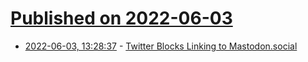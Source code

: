 # [Published on 2022-06-03](index.md)

* [2022-06-03, 13:28:37](https://news.ycombinator.com/item?id=31607941) - [Twitter Blocks Linking to Mastodon.social](https://imgur.com/a/Ku19dVi)
